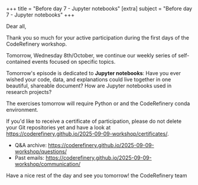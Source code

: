 +++
title = "Before day 7 - Jupyter notebooks"
[extra]
subject = "Before day 7 - Jupyter notebooks"
+++

Dear all,

Thank you so much for your active participation during the first days of the CodeRefinery workshop.

Tomorrow, Wednesday 8th/October, we continue our weekly series of self-contained events focused on specific topics. 

Tomorrow's episode is dedicated to **Jupyter notebooks**: Have you ever wished your code, data, and explanations could live together in one beautiful, shareable document? How are Jupyter notebooks used in research projects?

The exercises tomorrow will require Python or and the CodeRefinery conda environment. 

If you'd like to receive a certificate of participation, please do not delete your Git repositories yet and have a look at https://coderefinery.github.io/2025-09-09-workshop/certificates/.

- Q&A archive: https://coderefinery.github.io/2025-09-09-workshop/questions/
- Past emails: https://coderefinery.github.io/2025-09-09-workshop/communication/


Have a nice rest of the day and see you tomorrow!
the CodeRefinery team
